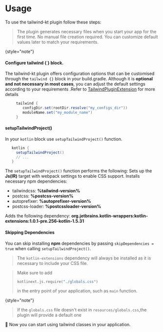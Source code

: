 # Usage

To use the tailwind-kt plugin follow these steps:

> The plugin generates necessary files when you start your app for the first time. No manual file creation required. You can customize default values later to match your requirements.
>
{style="note"}

#### Configure tailwind { } block.

The tailwind-kt plugin offers configuration options that can be customised through the
`tailwind {}` block in your build.gradle. Although it is **optional and not necessary in
most cases**, you can adjust the default settings according to your requirements
.Refer to [TailwindPluginExtension](Reference.md#tailwindpluginextension) for more details

```groovy
     tailwind {
        configDir.set(rootDir.resolve("my_configs_dir"))
        moduleName.set("my_module_name")
     }
```


#### setupTailwindProject()

In your `kotlin` block use `setupTailwindProject()` function.

```groovy
   kotlin {
     setupTailwindProject()
     // ...
   }
```

The `setupTailwindProject()` function performs the following:
<procedure>
<step>
Sets up the <strong>Js(IR)</strong> target with webpack settings to enable CSS support.
</step>
<step>
Installs necessary npm dependencies:
<ul>
        <li>tailwindcss: <strong>%tailwind-version%</strong></li>
        <li>postcss: <strong>%postcss-version%</strong></li>
        <li>autoprefixer: <strong>%autoprefixer-version%</strong></li>
        <li>postcss-loader: <strong>%postcssloader-version%</strong></li>
</ul>
</step>
<step>
Adds the following dependency:
<strong>org.jetbrains.kotlin-wrappers:kotlin-extensions:1.0.1-pre.256-kotlin-1.5.31</strong>
</step>
</procedure>
   
#### Skipping Dependencies
You can skip installing **npm** dependencies by passing `skipDependencies = true` when calling `setupTailwindProject()`.

> The `kotlin-extensions` dependency will always be installed as it is necessary to include your CSS file.

> Make sure to add 
> ```kotlin
> kotlinext.js.require("./globals.css")
> ```
> in the entry point of your application, such as `main` function.
> 
{style="note"}

> If the `globals.css` file doesn't exist in `resources/globals.css`,the plugin will provide a default one

🎉 Now you can start using tailwind classes in your application.